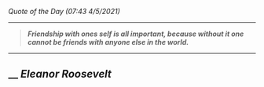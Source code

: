 _Quote of the Day (07:43 4/5/2021)_
___
>**_Friendship with ones self is all important, because without it one cannot be friends with anyone else in the world._**
___
## __ **_Eleanor Roosevelt_**